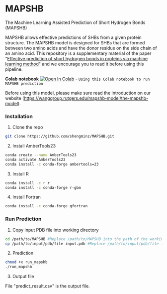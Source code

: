 # MAPSHB
The Machine Learning Assisted Prediction of Short Hydrogen Bonds (MAPSHB)

MAPSHB allows effective predictions of SHBs from a given protein structure. The MAPSHB model is designed for SHBs that are formed between two amino acids and have the donor residue on the side chain of an amino acid. This repository is a supplementary material of the paper "<a href="https://www.nature.com/articles/s41598-021-04306-4">Effective prediction of short hydrogen bonds in proteins via machine learning method</a>" and we encourage you to read it before using this pipeline.

**Colab notebook** <a href="https://colab.research.google.com/drive/1notF8VnttWgMMIkHiVNoWgEhQ9PjGkrK?authuser=1">
  <img src="https://colab.research.google.com/assets/colab-badge.svg" alt="Open In Colab"/>
</a> - `Using this Colab notebook to run MAPSHB prediction`

Before using this model, please make sure read the introduction on our website (https://wanggroup.rutgers.edu/mapshb-model/the-mapshb-model).

### Installation
1. Clone the repo
```bash
git clone https://github.com/shengminz/MAPSHB.git
```
2. Install AmberTools23  
```bash
conda create --name AmberTools23
conda activate AmberTools23
conda install -c conda-forge ambertools=23
```
3. Install R
```bash
conda install -c r r
conda install -c conda-forge r-gbm
```
4. Install Fortran
```bash
conda install -c conda-forge gfortran
```

### Run Prediction
1. Copy input PDB file into working directory
```bash
cd /path/to/MAPSHB #Replace /path/to/MAPSHB into the path of the working directory "MAPSHB"
cp /path/to/input/pdb/file input.pdb #Replace /path/to/input/pdb/file intp the path of the input PDB file
```
2. Prediction
```bash
chmod +x run_mapshb
./run_mapshb
```
3. Output file

File "predict_result.csv" is the output file.
